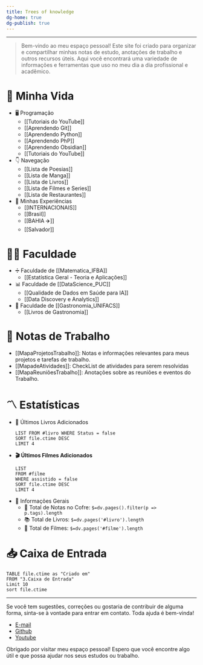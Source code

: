 ```yaml
---
title: Trees of knowledge
dg-home: true
dg-publish: true
---
```

****
> Bem-vindo ao meu espaço pessoal! Este site foi criado para organizar e compartilhar minhas notas de estudo, anotações de trabalho e outros recursos úteis. Aqui você encontrará uma variedade de informações e ferramentas que uso no meu dia a dia profissional e acadêmico.

# 🌱 Minha Vida
- 🖥️ Programação
    - [[Tutoriais do YouTube]]
    - [[Aprendendo Git]]
    - [[Aprendendo Python]]
    - [[Aprendendo PhP]]
    - [[Aprendendo Obsidian]]
    - [[Tutoriais do YouTube]]
- 👇 Navegação
    - [[Lista de Poesias]]
    - [[Lista de Manga]]
    - [[Lista de Livros]]
    - [[Lista de Filmes e Series]]
    - [[Lista de Restaurantes]]
- 🎴 Minhas Experiências
    - [[INTERNACIONAIS]]
    - [[Brasil]]
    - [[BAHIA ✈️]]
    - [[Salvador]]
# 👨‍🎓 Faculdade
- ➗ Faculdade de [[Matematica_IFBA]]
    - [[Estatística Geral - Teoria e Aplicações]]
- 📊 Faculdade de [[DataScience_PUC]]
    - [[Qualidade de Dados em Saúde para IA]]
    - [[Data Discovery e Analytics]]
- 🍲 Faculdade de [[Gastronomia_UNIFACS]]
    - [[Livros de Gastronomia]]
# 💼 Notas de Trabalho
- [[MapaProjetosTrabalho]]: Notas e informações relevantes para meus projetos e tarefas de trabalho.
- [[MapadeAtividades]]: CheckList de atividades para serem resolvidas
- [[MapaReuniõesTrabalho]]: Anotações sobre as reuniões e eventos do Trabalho.  
# 〽️ Estatísticas
- 📖 Últimos Livros Adicionados
    ```dataview
    LIST FROM #livro WHERE Status = false
    SORT file.ctime DESC
    LIMIT 4
    ```
- **🎬 Últimos Filmes Adicionados**
    ```dataview
    LIST 
    FROM #filme
    WHERE assistido = false
    SORT file.ctime DESC
    LIMIT 4
    ```
-   📼 Informações Gerais
    -   📝 Total de Notas no Cofre: `$=dv.pages().filter(p => p.tags).length`
    -   📚 Total de Livros: `$=dv.pages('#livro').length`
    -   🍿 Total de Filmes: `$=dv.pages('#filme').length`
# 📥 Caixa de Entrada
```dataview
TABLE file.ctime as "Criado em"
FROM "3.Caixa de Entrada"
Limit 10
sort file.ctime
```
---
Se você tem sugestões, correções ou gostaria de contribuir de alguma forma, sinta-se à vontade para entrar em contato. Toda ajuda é bem-vinda!
-   [E-mail](mailto:samuraiflamesf@gmail.com)
-   [Github](https://github.com/Samuraiflamesf/CofreObisidian)
-   [Youtube](https://youtube.com/user/SamuraiFlameSF)
  
Obrigado por visitar meu espaço pessoal! Espero que você encontre algo útil e que possa ajudar nos seus estudos ou trabalho.